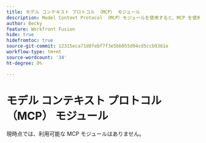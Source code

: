 ```yaml
---
title: モデル コンテキスト プロトコル （MCP） モジュール
description: Model Context Protocol （MCP）モジュールを使用すると、MCP を使用してユーザ プロンプトを処理できます。
author: Becky
feature: Workfront Fusion
hide: true
hidefromtoc: true
source-git-commit: 12315eca71d8febf7f3e5bb055d94cd5ccb9361e
workflow-type: tm+mt
source-wordcount: '34'
ht-degree: 0%

---
```


# モデル コンテキスト プロトコル （MCP） モジュール

現時点では、利用可能な MCP モジュールはありません。

<!--

Model Context Protocol (MCP) is a way to securely connect AI language models with other applications. You configure MCP servers, which allow the AI model to access the application. You can then send a prompt to the AI model, and it can return information from the application.

For example, you could configure a MCP server to connect an AI model with Gmail. When you send the prompt "Give me my last 5 emails from Gmail," it can access your Gmail and return the emails.

The Model Context Protocol (MCP) module allows you to process a user prompt using a language model and MCP servers.

## Access requirements

+++ Expand to view access requirements for the functionality in this article.

You must have the following access to use the functionality in this article:

<table style="table-layout:auto">
 <col> 
 <col> 
 <tbody> 
  <tr> 
   <td role="rowheader">Adobe Workfront package</td> 
   <td> <p>Any</p> </td> 
  </tr> 
  <tr data-mc-conditions=""> 
   <td role="rowheader">Adobe Workfront license</td> 
   <td> <p>New: Standard</p><p>Or</p><p>Current:  Work or higher</p> </td> 
  </tr> 
  <tr> 
   <td role="rowheader">Adobe Workfront Fusion license**</td> 
   <td>
   <p>Current: No Workfront Fusion license requirement</p>
   <p>Or</p>
   <p>Legacy: Workfront Fusion for Work Automation and Integration </p>
   </td> 
  </tr> 
  <tr> 
   <td role="rowheader">Product</td> 
   <td>
   <p>New:</p> <ul><li>Select or Prime Workfront package: Your organization must purchase Adobe Workfront Fusion.</li><li>Ultimate Workfront package: Workfront Fusion is included.</li></ul>
   <p>Or</p>
   <p>Current: Your organization must purchase Adobe Workfront Fusion.</p>
   </td> 
  </tr>
 </tbody> 
</table>

For more detail about the information in this table, see [Access requirements in documentation](/help/workfront-fusion/references/licenses-and-roles/access-level-requirements-in-documentation.md).

For information on [!DNL Adobe Workfront Fusion] licenses, see [[!DNL Adobe Workfront Fusion] licenses](/help/workfront-fusion/set-up-and-manage-workfront-fusion/licensing-operations-overview/license-automation-vs-integration.md).

+++

## Model Context Protocol module and its fields

When you configure the MCP module, [!DNL Adobe Workfront Fusion] displays the fields listed below. A bolded title in a module indicates a required field.

### Process User Prompt

This action module processes a prompt, using the language model and MCP servers you specify.

<table style="table-layout:auto"> 
 <col> 
 <col> 
 <tbody> 
  <tr> 
   <td role="rowheader">[!UICONTROL Large language model (LLM) key]</td> 
   <td> <p>Enter or map API key for the large language model you want to use for this prompt. </p> <p>Currently, only the Anthropic API key is supported.</p></td> 
  </tr> 
  <tr> 
   <td role="rowheader">[!UICONTROL MCP servers]</td> 
   <td> <p>For each MCP server that you want to make available for this prompt, click <b>Add item</b> and enter the server's name and host. </p> </td> 
  </tr> 
  <tr> 
   <td role="rowheader">[!UICONTROL Enter your prompt]</td> 
   <td> <p>Enter or map the prompt for the large lanugage model. </p> </td> 
  </tr> 
 </tbody> 
</table>

-->

